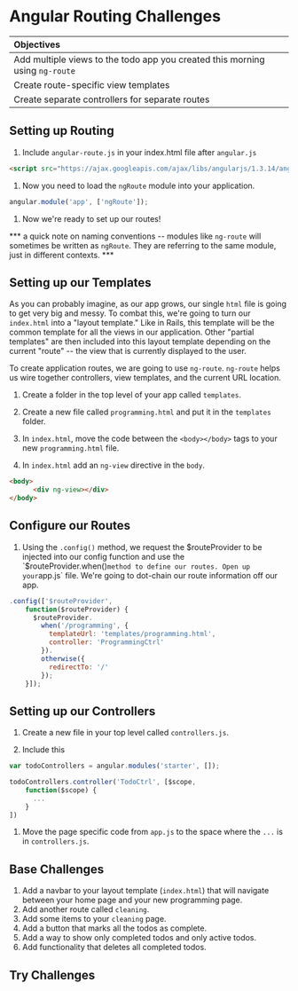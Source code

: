 # Angular Routing Challenges

| Objectives |
| :--- |
| Add multiple views to the todo app you created this morning using `ng-route` |
| Create route-specific view templates |
| Create separate controllers for separate routes |

## Setting up Routing

1. Include `angular-route.js` in your index.html file after `angular.js`
```html
<script src="https://ajax.googleapis.com/ajax/libs/angularjs/1.3.14/angular-route.min.js"></script>
```
1. Now you need to load the `ngRoute` module into your application.
```js
angular.module('app', ['ngRoute']);
```
1. Now we're ready to set up our routes!

*** a quick note on naming conventions -- modules like `ng-route` will sometimes be written as `ngRoute`. They are referring to the same module, just in different contexts. ***

## Setting up our Templates
As you can probably imagine, as our app grows, our single `html` file is going to get very big and messy. To combat this, we're going to turn our `index.html` into a "layout template." Like in Rails, this template will be the common template for all the views in our application. Other "partial templates" are then included into this layout template depending on the current "route" -- the view that is currently displayed to the user.

To create application routes, we are going to use `ng-route`. `ng-route` helps us wire together controllers, view templates, and the current URL location.

1. Create a folder in the top level of your app called `templates`.

1. Create a new file called `programming.html` and put it in the `templates` folder.

1. In `index.html`, move the code between the `<body></body>` tags to your new `programming.html` file.

1. In `index.html` add an `ng-view` directive in the `body`.
```html
<body>
      <div ng-view></div>
</body>
```

## Configure our Routes
1. Using the `.config()` method, we request the $routeProvider to be injected into our config function and use the `$routeProvider.when()` method to define our routes. Open up your `app.js` file. We're going to dot-chain our route information off our app.
```js
.config(['$routeProvider',
    function($routeProvider) {
      $routeProvider.
        when('/programming', {
          templateUrl: 'templates/programming.html',
          controller: 'ProgrammingCtrl'
        }).
        otherwise({
          redirectTo: '/'
        });
    }]);
```

## Setting up our Controllers

1. Create a new file in your top level called `controllers.js`.

1. Include this

  ```js
  var todoControllers = angular.modules('starter', []);

  todoControllers.controller('TodoCtrl', [$scope,
      function($scope) {
        ...
      }
  ])
  ```

1. Move the page specific code from `app.js` to the space where the `...` is in `controllers.js`.

## Base Challenges
1. Add a navbar to your layout template (`index.html`) that will navigate between your home page and your new programming page.
1. Add another route called `cleaning`.
1. Add some items to your `cleaning` page.
1. Add a button that marks all the todos as complete.
1. Add a way to show only completed todos and only active todos.
1. Add functionality that deletes all completed todos.

## Try Challenges
